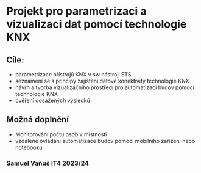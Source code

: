 # Projekt pro parametrizaci a vizualizaci dat pomocí technologie KNX
## Cíle:
* parametrizace přístrojů KNX v sw nástroji ETS 
* seznámení se s principy zajištění datové konektivity technologie KNX
* návrh a tvorba vizualizačního prostředí pro automatizaci budov pomocí technologie KNX 
* ověření dosažených výsledků
## Možná doplnění
* Monitorování počtu osob v místnosti
* vzdálené ovládání automatizace budov pomocí mobilního zařízení nebo notebooku
### Samuel Vaňuš IT4 2023/24
